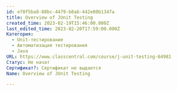 ```yaml
---
id: e70f5ba8-80bc-4479-b8ab-442e80b1347a
title: Overview of JUnit Testing
created_time: 2023-02-19T15:46:00.000Z
last_edited_time: 2023-02-20T17:59:00.000Z
Категория:
  - Unit-тестирование
  - Автоматизация тестирования
  - Java
URL: https://www.classcentral.com/course/j-unit-testing-64981
Статус: Не начат
Сертификат?: Сертификат не выдается
Name: Overview of JUnit Testing

---
```

